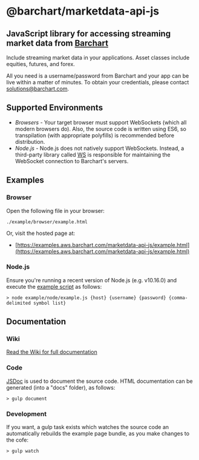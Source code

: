 # @barchart/marketdata-api-js
## JavaScript library for accessing streaming market data from [Barchart](https://www.barchart.com)

Include streaming market data in your applications. Asset classes include equities, futures, and forex.

All you need is a username/password from Barchart and your app can be live within a matter of minutes. To obtain your credentials, please contact solutions@barchart.com.

## Supported Environments

* *Browsers* - Your target browser must support WebSockets (which all modern browsers do). Also, the source code is written using ES6, so transpilation (with appropriate polyfills) is recommended before distribution.
* *Node.js* - Node.js does not natively support WebSockets. Instead, a third-party library called [WS](https://github.com/websockets/ws) is responsible for maintaining the WebSocket connection to Barchart's servers.

## Examples

### Browser

Open the following file in your browser:

    ./example/browser/example.html
    
Or, visit the hosted page at:

- [https://examples.aws.barchart.com/marketdata-api-js/example.html](https://examples.aws.barchart.com/marketdata-api-js/example.html)

### Node.js

Ensure you're running a recent version of Node.js (e.g. v10.16.0) and execute the [example script](https://github.com/barchart/marketdata-api-js/blob/master/example/node/example.js) as follows:

    > node example/node/example.js {host} {username} {password} {comma-delimited symbol list}

## Documentation

### Wiki

[Read the Wiki for full documentation](https://github.com/barchart/marketdata-api-js/wiki)

### Code

[JSDoc](http://usejsdoc.org/) is used to document the source code. HTML documentation can be generated (into a "docs" folder), as follows:

	> gulp document

### Development

If you want, a gulp task exists which watches the source code an automatically rebuilds the example page bundle, as you make changes to the cofe:

    > gulp watch

